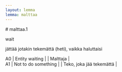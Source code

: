 ```yaml
---
layout: lemma
lemma: malttaa
---
```


<div class="sense">
# <span class="sensename">malttaa.1</span>

<span class="description">wait</span>

<span class="description">jättää jotakin tekemättä (heti), vaikka haluttaisi</span>

A0 | Entity waiting |   | Malttaja |  
A1 | Not to do something |   | Teko, joka jää tekemättä |  

</div>

